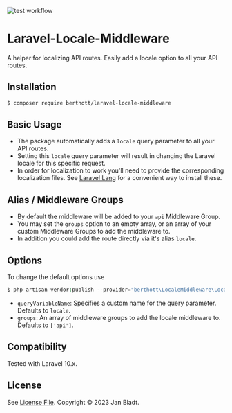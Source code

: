 ![test workflow](https://github.com/berthott/laravel-locale-middleware/actions/workflows/test.yml/badge.svg)

# Laravel-Locale-Middleware

A helper for localizing API routes. Easily add a locale option to all your API routes.

## Installation

```sh
$ composer require berthott/laravel-locale-middleware
```

## Basic Usage

* The package automatically adds a `locale` query parameter to all your API routes.
* Setting this `locale` query parameter will result in changing the Laravel locale for this specific request.
* In order for localization to work you'll need to provide the corresponding localization files. See [Laravel Lang](https://github.com/Laravel-Lang/lang) for a convenient way to install these.

## Alias / Middleware Groups

* By default the middleware will be added to your `api` Middleware Group.
* You may set the `groups` option to an empty array, or an array of your custom Middleware Groups to add the middleware to.
* In addition you could add the route directly via it's alias `locale`.

## Options

To change the default options use
```php
$ php artisan vendor:publish --provider="berthott\LocaleMiddleware\LocaleMiddlewareServiceProvider" --tag="config"
```
* `queryVariableName`: Specifies a custom name for the query parameter. Defaults to `locale`.
* `groups`: An array of middleware groups to add the locale middleware to. Defaults to `['api']`.

## Compatibility

Tested with Laravel 10.x.

## License

See [License File](license.md). Copyright © 2023 Jan Bladt.